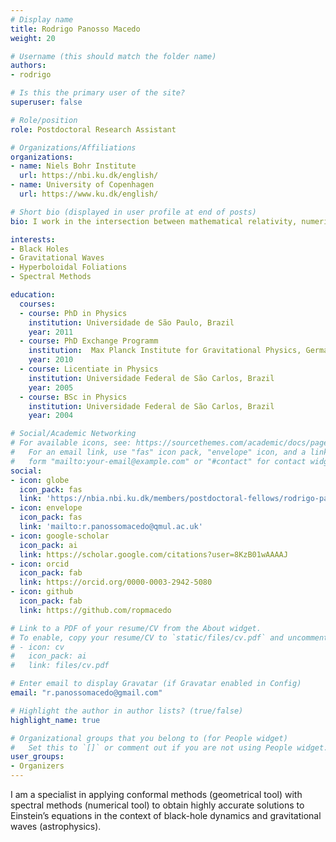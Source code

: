 ```yaml
---
# Display name
title: Rodrigo Panosso Macedo
weight: 20

# Username (this should match the folder name)
authors:
- rodrigo

# Is this the primary user of the site?
superuser: false

# Role/position
role: Postdoctoral Research Assistant

# Organizations/Affiliations
organizations:
- name: Niels Bohr Institute
  url: https://nbi.ku.dk/english/
- name: University of Copenhagen
  url: https://www.ku.dk/english/

# Short bio (displayed in user profile at end of posts)
bio: I work in the intersection between mathematical relativity, numerical relativity and astrophysics. In the good days, I provide a link between the three fields. In the bad days, I don't belong anywhere.

interests:
- Black Holes
- Gravitational Waves
- Hyperboloidal Foliations
- Spectral Methods

education:
  courses:
  - course: PhD in Physics
    institution: Universidade de São Paulo, Brazil
    year: 2011
  - course: PhD Exchange Programm 
    institution:  Max Planck Institute for Gravitational Physics, Germany 
    year: 2010
  - course: Licentiate in Physics
    institution: Universidade Federal de São Carlos, Brazil
    year: 2005
  - course: BSc in Physics
    institution: Universidade Federal de São Carlos, Brazil
    year: 2004

# Social/Academic Networking
# For available icons, see: https://sourcethemes.com/academic/docs/page-builder/#icons
#   For an email link, use "fas" icon pack, "envelope" icon, and a link in the
#   form "mailto:your-email@example.com" or "#contact" for contact widget.
social:
- icon: globe
  icon_pack: fas
  link: 'https://nbia.nbi.ku.dk/members/postdoctoral-fellows/rodrigo-panosso-macedo/'
- icon: envelope
  icon_pack: fas
  link: 'mailto:r.panossomacedo@qmul.ac.uk'
- icon: google-scholar
  icon_pack: ai
  link: https://scholar.google.com/citations?user=8KzB01wAAAAJ
- icon: orcid
  icon_pack: fab
  link: https://orcid.org/0000-0003-2942-5080
- icon: github
  icon_pack: fab
  link: https://github.com/ropmacedo

# Link to a PDF of your resume/CV from the About widget.
# To enable, copy your resume/CV to `static/files/cv.pdf` and uncomment the lines below.
# - icon: cv
#   icon_pack: ai
#   link: files/cv.pdf

# Enter email to display Gravatar (if Gravatar enabled in Config)
email: "r.panossomacedo@gmail.com"

# Highlight the author in author lists? (true/false)
highlight_name: true

# Organizational groups that you belong to (for People widget)
#   Set this to `[]` or comment out if you are not using People widget.
user_groups:
- Organizers
---
```

I am a specialist in applying conformal methods (geometrical tool) with spectral methods (numerical tool) to obtain highly accurate solutions to Einstein’s equations in the context of black-hole dynamics and gravitational waves (astrophysics). 